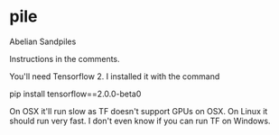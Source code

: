 # pile

Abelian Sandpiles

Instructions in the comments.

You'll need Tensorflow 2. I installed it with the command

  pip install tensorflow==2.0.0-beta0
  
On OSX it'll run slow as TF doesn't support GPUs on OSX.
On Linux it should run very fast.
I don't even know if you can run TF on Windows.
